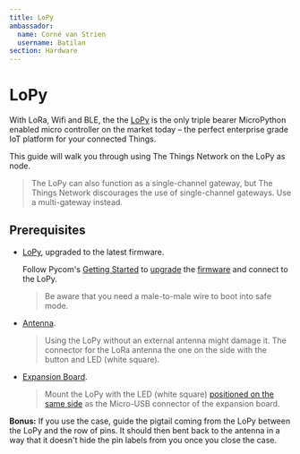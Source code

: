 ```yaml
---
title: LoPy
ambassador:
  name: Corné van Strien
  username: Batilan
section: Hardware
---
```


# LoPy

With LoRa, Wifi and BLE, the the [LoPy](https://www.pycom.io/solutions/py-boards/lopy/) is the only triple bearer MicroPython enabled micro controller on the market today – the perfect enterprise grade IoT platform for your connected Things.

This guide will walk you through using The Things Network on the LoPy as node.

> The LoPy can also function as a single-channel gateway, but The Things Network discourages the use of single-channel gateways. Use a multi-gateway instead.

## Prerequisites

* [LoPy](https://www.pycom.io/product/lopy/), upgraded to the latest firmware.

  Follow Pycom's [Getting Started](https://www.pycom.io/gettingstarted/) to [upgrade](https://docs.pycom.io/lopy/lopy/general.html#upgrading-with-the-lopy-updater-stand-alone-tool) the [firmware](https://www.pycom.io/support/supportdownloads/) and connect to the LoPy.
  
  > Be aware that you need a male-to-male wire to boot into safe mode.

* [Antenna](https://www.pycom.io/product/lora-antenna-kit/).

  > Using the LoPy without an external antenna might damage it. The connector for the LoRa antenna the one on the side with the button and LED (white square).

* [Expansion Board](https://www.pycom.io/product/expansion-board/).

  > Mount the LoPy with the LED (white square) [positioned on the same side](https://docs.pycom.io/lopy/lopy/tutorial/intro.html#plugging-into-the-expansion-board-and-powering-on) as the Micro-USB connector of the expansion board.
  
**Bonus:** If you use the case, guide the pigtail coming from the LoPy between the LoPy and the row of pins. It should then bent back to the antenna in a way that it doesn't hide the pin labels from you once you close the case.
